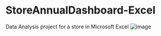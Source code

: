 # StoreAnnualDashboard-Excel
Data Analysis project for a store in Microsoft Excel
![image](https://user-images.githubusercontent.com/115787559/227284765-8084b0f5-3d2c-40c1-bdeb-09fff14c5582.png)
